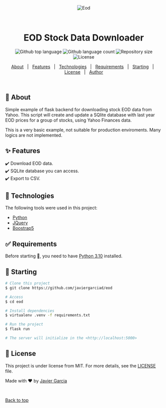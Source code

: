 <div align="center" id="top">
  <img src="./.github/app.gif" alt="Eod" />

  &#xa0;

  <!-- <a href="https://eod.netlify.app">Demo</a> -->
</div>

<h1 align="center">EOD Stock Data Downloader</h1>

<p align="center">
  <img alt="Github top language" src="https://img.shields.io/github/languages/top/javiergarciad/eod?color=56BEB8">

  <img alt="Github language count" src="https://img.shields.io/github/languages/count/javiergarciad/eod?color=56BEB8">

  <img alt="Repository size" src="https://img.shields.io/github/repo-size/javiergarciad/eod?color=56BEB8">

  <img alt="License" src="https://img.shields.io/github/license/javiergarciad/eod?color=56BEB8">

  <!-- <img alt="Github issues" src="https://img.shields.io/github/issues/javiergarciad/eod?color=56BEB8" /> -->

  <!-- <img alt="Github forks" src="https://img.shields.io/github/forks/javiergarciad/eod?color=56BEB8" /> -->

  <!-- <img alt="Github stars" src="https://img.shields.io/github/stars/javiergarciad/eod?color=56BEB8" /> -->
</p>

<!-- Status -->

<!-- <h4 align="center">
	🚧  Eod 🚀 Under construction...  🚧
</h4>

<hr> -->

<p align="center">
  <a href="#dart-about">About</a> &#xa0; | &#xa0;
  <a href="#sparkles-features">Features</a> &#xa0; | &#xa0;
  <a href="#rocket-technologies">Technologies</a> &#xa0; | &#xa0;
  <a href="#white_check_mark-requirements">Requirements</a> &#xa0; | &#xa0;
  <a href="#checkered_flag-starting">Starting</a> &#xa0; | &#xa0;
  <a href="#memo-license">License</a> &#xa0; | &#xa0;
  <a href="https://github.com/javiergarciad" target="_blank">Author</a>
</p>

<br>

## :dart: About ##

Simple example of flask backend for downloading stock EOD data from Yahoo. This script will create and update a SQlite database with last year EOD prices for a group of stocks, using Yahoo Finances data.

This is a very basic example, not suitable for production enviroments. Many logics are not implemented.

## :sparkles: Features ##

:heavy_check_mark: Download EOD data.\
:heavy_check_mark: SQLite database you can access.\
:heavy_check_mark: Export to CSV.

## :rocket: Technologies ##

The following tools were used in this project:

- [Python](https://www.python.org/)
- [JQuery](https://jquery.com/)
- [Boostrap5](https://getbootstrap.com/docs/5.0/getting-started/introduction/)


## :white_check_mark: Requirements ##

Before starting :checkered_flag:, you need to have [Python 3.10](https://www.python.org/) installed.

## :checkered_flag: Starting ##

```bash
# Clone this project
$ git clone https://github.com/javiergarciad/eod

# Access
$ cd eod

# Install dependencies
$ virtualenv .venv -f requirements.txt

# Run the project
$ flask run

# The server will initialize in the <http://localhost:5000>
```

## :memo: License ##

This project is under license from MIT. For more details, see the [LICENSE](LICENSE.md) file.


Made with :heart: by <a href="https://github.com/javiergarciad" target="_blank">Javier Garcia</a>

&#xa0;

<a href="#top">Back to top</a>
